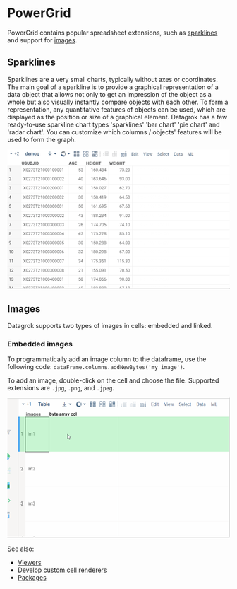 # PowerGrid

PowerGrid contains popular spreadsheet extensions, such as [sparklines](#sparklines) and support for [images](#images).

## Sparklines

Sparklines are a very small charts, typically without axes or coordinates. The main goal of a sparkline is to provide a
graphical representation of a data object that allows not only to get an impression of the object as a whole but also
visually instantly compare objects with each other. To form a representation, any quantitative features of objects can
be used, which are displayed as the position or size of a graphical element. Datagrok has a few ready-to-use sparkline
chart types 'sparklines' 'bar chart' 'pie chart' and 'radar chart'. You can customize which columns / objects' features
will be used to form the graph.

![](../../help/develop/how-to/custom-cell-renderers-sparklines-and-settings.gif "Sparklines and settings")

## Images

Datagrok supports two types of images in cells: embedded and linked.

### Embedded images

To programmatically add an image column to the dataframe, use the following
code:  ```dataFrame.columns.addNewBytes('my image')```.

To add an image, double-click on the cell and choose the file. Supported extensions are `.jpg`, `.png`, and `.jpeg`.

![](../../help/develop/how-to/binary-cell-renderer.gif "adding image")

See also:

* [Viewers](https://datagrok.ai/help/visualize/viewers)
* [Develop custom cell renderers](https://datagrok.ai/help/develop/how-to/custom-cell-renderers)
* [Packages](https://datagrok.ai/help/develop/develop#packages)
